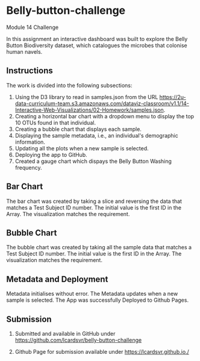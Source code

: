 # Belly-button-challenge
Module 14 Challenge

In this assignment an interactive dashboard was built to explore the Belly Button Biodiversity dataset, which catalogues the microbes that colonise human navels.

## Instructions
The work is divided into the following subsections:

1. Using the D3 library to read in samples.json from the URL https://2u-data-curriculum-team.s3.amazonaws.com/dataviz-classroom/v1.1/14-Interactive-Web-Visualizations/02-Homework/samples.json.
2. Creating a horizontal bar chart with a dropdown menu to display the top 10 OTUs found in that individual.
3. Creating a bubble chart that displays each sample.
4. Displaying the sample metadata, i.e., an individual's demographic information.
5. Updating all the plots when a new sample is selected.
6. Deploying the app to GitHub. 
7. Created a gauge chart which dispays the Belly Button Washing frequency.

## Bar Chart

The bar chart was created by taking a slice and reversing the data that matches a Test Subject ID number. The initial value is the first ID in the Array. The visualization matches the requirement. 

## Bubble Chart

The bubble chart was created by taking all the sample data that matches a Test Subject ID number. The initial value is the first ID in the Array. The visualization matches the requirement. 

## Metadata and Deployment

Metadata initialises without error. The Metadata updates when a new sample is selected. The App was successfully Deployed to Github Pages.



## Submission

1. Submitted and available in GitHub under https://github.com/lcardsvr/belly-button-challenge

2. Github Page for submission available under https://lcardsvr.github.io./

